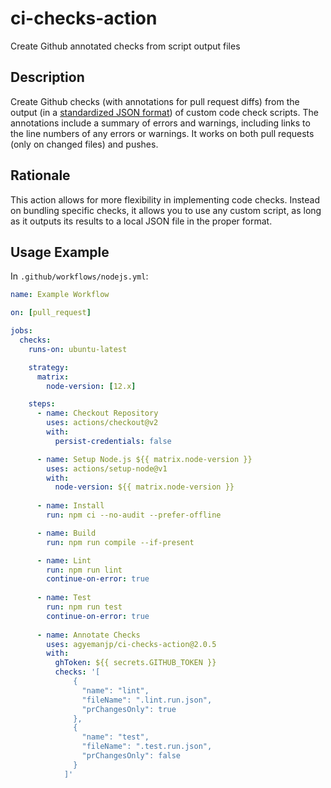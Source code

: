 # ci-checks-action
Create Github annotated checks from script output files

## Description
Create Github checks (with annotations for pull request diffs) from the output (in a [standardized JSON format](https://gist.githubusercontent.com/agyemanjp/0f43de0639a7ec872e9ebcbe6166d5d9/raw/ccb90a9298561f2ba7c07ba6843b2b25244f9cf7/code-check-general.schema.json)) of custom code check scripts. The annotations include a summary of errors and warnings, including links to the line numbers of any errors or warnings. It works on both pull requests (only on changed files) and pushes.

## Rationale
This action allows for more flexibility in implementing code checks. Instead on bundling specific checks, it allows you to use any custom script, as long as it outputs its results to a local JSON file in the proper format.

## Usage Example
In `.github/workflows/nodejs.yml`:

```yml
name: Example Workflow

on: [pull_request]

jobs:
  checks:
    runs-on: ubuntu-latest

    strategy:
      matrix:
        node-version: [12.x]

    steps:
      - name: Checkout Repository
        uses: actions/checkout@v2
        with: 
          persist-credentials: false

      - name: Setup Node.js ${{ matrix.node-version }}
        uses: actions/setup-node@v1
        with:
          node-version: ${{ matrix.node-version }}
        
      - name: Install
        run: npm ci --no-audit --prefer-offline 

      - name: Build
        run: npm run compile --if-present

      - name: Lint
        run: npm run lint
        continue-on-error: true
        
      - name: Test
        run: npm run test
        continue-on-error: true
        
      - name: Annotate Checks
        uses: agyemanjp/ci-checks-action@2.0.5
        with:
          ghToken: ${{ secrets.GITHUB_TOKEN }}
          checks: '[
              {
                "name": "lint",
                "fileName": ".lint.run.json",
                "prChangesOnly": true
              },
              {
                "name": "test",
                "fileName": ".test.run.json",
                "prChangesOnly": false
              }
            ]'
```
